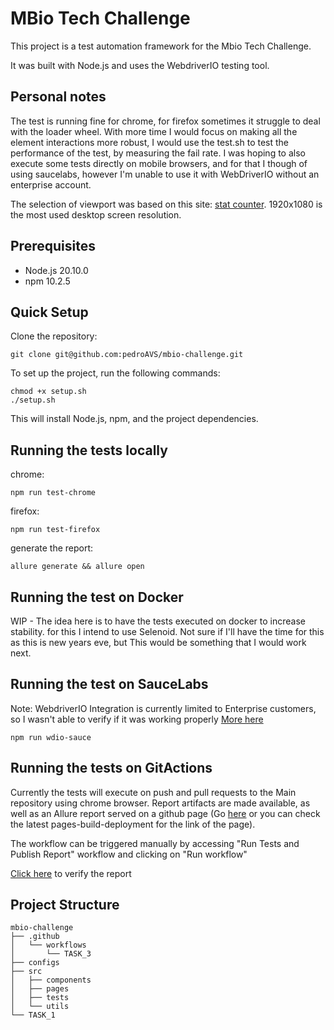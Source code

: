 # MBio Tech Challenge

This project is a test automation framework for the Mbio Tech Challenge. 

It was built with Node.js and uses the WebdriverIO testing tool.

## Personal notes

The test is running fine for chrome, for firefox sometimes it struggle to deal with the loader wheel. 
With more time I would focus on making all the element interactions more robust, I would use the test.sh to test the performance of the test, by measuring the fail rate.
I was hoping to also execute some tests directly on mobile browsers, and for that I though of using saucelabs, however I'm unable to use it with WebDriverIO without an enterprise account.

The selection of viewport was based on this site: [stat counter](https://gs.statcounter.com/screen-resolution-stats/desktop/worldwide). 1920x1080 is the most used desktop screen resolution. 

## Prerequisites

- Node.js 20.10.0
- npm 10.2.5

## Quick Setup

Clone the repository:

```
git clone git@github.com:pedroAVS/mbio-challenge.git
```

To set up the project, run the following commands:

```shell
chmod +x setup.sh
./setup.sh
```
This will install Node.js, npm, and the project dependencies.

## Running the tests locally
chrome:
```
npm run test-chrome
```
firefox:
```
npm run test-firefox
```
generate the report:
```
allure generate && allure open
```
## Running the test on Docker
WIP - The idea here is to have the tests executed on docker to increase stability. for this I intend to use Selenoid. Not sure if I'll have the time for this as this is new years eve, but This would be something that I would work next.
## Running the test on SauceLabs
Note: WebdriverIO Integration is currently limited to Enterprise customers, so I wasn't able to verify if it was working properly
[More here](https://docs.saucelabs.com/visual-testing/integrations/webdriverio/)
```
npm run wdio-sauce
```
## Running the tests on GitActions

Currently the tests will execute on push and pull requests to the Main repository using chrome browser. Report artifacts are made available, as well as an Allure report served on a github page (Go [here](https://pedroavs.github.io/mbio-challenge) or you can check the latest pages-build-deployment for the link of the page).

The workflow can be triggered manually by accessing "Run Tests and Publish Report" workflow and clicking on "Run workflow"

[Click here](https://pedroavs.github.io/mbio-challenge) to verify the report

## Project Structure
```
mbio-challenge
├── .github
│   └── workflows
│       └── TASK_3    
├── configs
├── src
│   ├── components
│   ├── pages
│   ├── tests
│   └── utils
└── TASK_1
```
